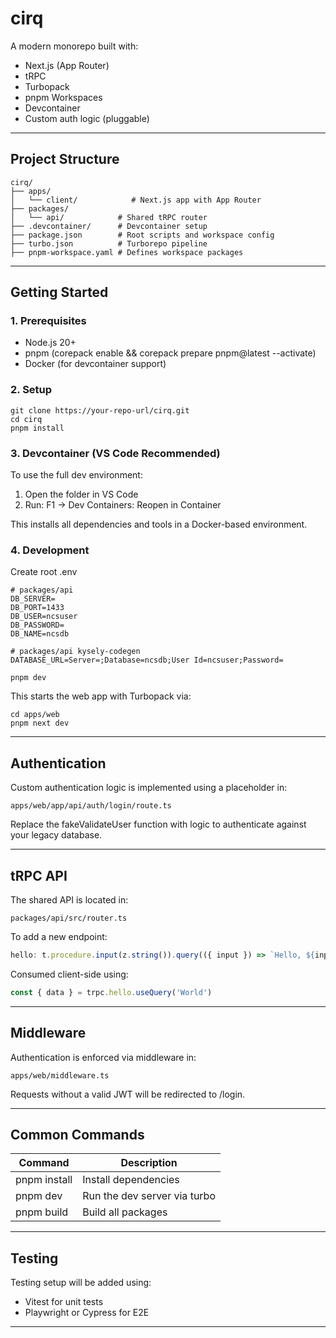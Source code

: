 # cirq

A modern monorepo built with:

- Next.js (App Router)
- tRPC
- Turbopack
- pnpm Workspaces
- Devcontainer
- Custom auth logic (pluggable)

---

## Project Structure

```
cirq/
├── apps/
│   └── client/            # Next.js app with App Router
├── packages/
│   └── api/            # Shared tRPC router
├── .devcontainer/      # Devcontainer setup
├── package.json        # Root scripts and workspace config
├── turbo.json          # Turborepo pipeline
├── pnpm-workspace.yaml # Defines workspace packages
```

---

## Getting Started

### 1. Prerequisites

- Node.js 20+
- pnpm (corepack enable && corepack prepare pnpm@latest --activate)
- Docker (for devcontainer support)

### 2. Setup

```
git clone https://your-repo-url/cirq.git
cd cirq
pnpm install
```

### 3. Devcontainer (VS Code Recommended)

To use the full dev environment:

1. Open the folder in VS Code
2. Run: F1 → Dev Containers: Reopen in Container

This installs all dependencies and tools in a Docker-based environment.

### 4. Development

Create root .env

```
# packages/api
DB_SERVER=
DB_PORT=1433
DB_USER=ncsuser
DB_PASSWORD=
DB_NAME=ncsdb

# packages/api kysely-codegen
DATABASE_URL=Server=;Database=ncsdb;User Id=ncsuser;Password=
```

```
pnpm dev
```

This starts the web app with Turbopack via:

```
cd apps/web
pnpm next dev
```

---

## Authentication

Custom authentication logic is implemented using a placeholder in:

```
apps/web/app/api/auth/login/route.ts
```

Replace the fakeValidateUser function with logic to authenticate against your legacy database.

---

## tRPC API

The shared API is located in:

```
packages/api/src/router.ts
```

To add a new endpoint:

```ts
hello: t.procedure.input(z.string()).query(({ input }) => `Hello, ${input}`)
```

Consumed client-side using:

```ts
const { data } = trpc.hello.useQuery('World')
```

---

## Middleware

Authentication is enforced via middleware in:

```
apps/web/middleware.ts
```

Requests without a valid JWT will be redirected to /login.

---

## Common Commands

| Command      | Description                  |
| ------------ | ---------------------------- |
| pnpm install | Install dependencies         |
| pnpm dev     | Run the dev server via turbo |
| pnpm build   | Build all packages           |

---

## Testing

Testing setup will be added using:

- Vitest for unit tests
- Playwright or Cypress for E2E

---
